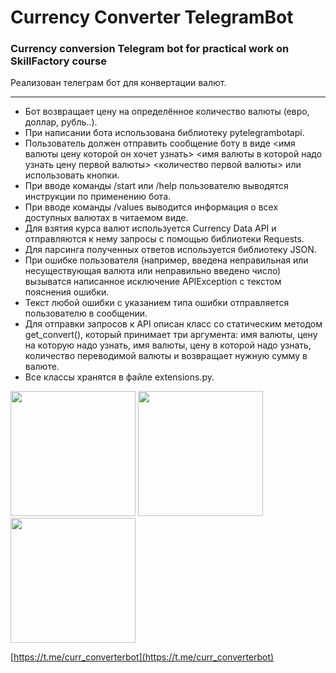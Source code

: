 # Сurrency Converter TelegramBot

### Сurrency conversion Telegram bot for practical work on SkillFactory course

Реализован телеграм бот для конвертации валют.

-----

- Бот возвращает цену на определённое количество валюты (евро, доллар, рубль..).
- При написании бота использована библиотеку pytelegrambotapi.
- Пользователь должен отправить сообщение боту в виде <имя валюты цену которой он хочет узнать> <имя валюты в которой надо узнать цену первой валюты> <количество первой валюты> или использовать кнопки.
- При вводе команды /start или /help пользователю выводятся инструкции по применению бота.
- При вводе команды /values выводится информация о всех доступных валютах в читаемом виде.
- Для взятия курса валют используется Currency Data API и отправляются к нему запросы с помощью библиотеки Requests.
- Для парсинга полученных ответов используется библиотеку JSON.
- При ошибке пользователя (например, введена неправильная или несуществующая валюта или неправильно введено число) вызыватся написанное исключение APIException с текстом пояснения ошибки.
- Текст любой ошибки с указанием типа ошибки отправляется пользователю в сообщении.
- Для отправки запросов к API описан класс со статическим методом get_convert(), который принимает три аргумента: имя валюты, цену на которую надо узнать, имя валюты, цену в которой надо узнать, количество переводимой валюты и возвращает нужную сумму в валюте.
- Все классы хранятся в файле extensions.py.

<img src="https://github.com/ZhArtem/SF-TelegramBot/assets/114347290/8f4ccd23-a75c-4e73-96b5-5bd19b87fb19" width="200" />
<img src="https://github.com/ZhArtem/SF-TelegramBot/assets/114347290/fa435e7f-7325-4362-8483-5bb1f9148321" width="200" />
<img src="https://github.com/ZhArtem/SF-TelegramBot/assets/114347290/82d7e2d5-394f-4b4f-be2a-3d34041dda75" width="200" />

[https://t.me/curr_converterbot](https://t.me/curr_converterbot)

